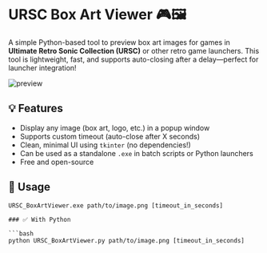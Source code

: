 # URSC Box Art Viewer 🎮🖼️

A simple Python-based tool to preview box art images for games in **Ultimate Retro Sonic Collection (URSC)** or other retro game launchers. This tool is lightweight, fast, and supports auto-closing after a delay—perfect for launcher integration!

![preview](https://raw.githubusercontent.com/AnakamaTH/URSCBoxArtViewer/main/assets/demo.gif)

## 💡 Features

- Display any image (box art, logo, etc.) in a popup window
- Supports custom timeout (auto-close after X seconds)
- Clean, minimal UI using `tkinter` (no dependencies!)
- Can be used as a standalone `.exe` in batch scripts or Python launchers
- Free and open-source

## 🚀 Usage
```batch
URSC_BoxArtViewer.exe path/to/image.png [timeout_in_seconds]

### ✅ With Python

```bash
python URSC_BoxArtViewer.py path/to/image.png [timeout_in_seconds]
